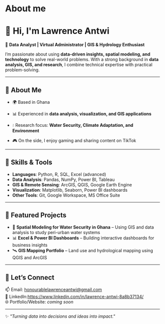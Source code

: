 # About me

# 👋 Hi, I'm Lawrence Antwi  

🎯 **Data Analyst | Virtual Administrator | GIS & Hydrology Enthusiast**  

I’m passionate about using **data-driven insights, spatial modeling, and technology** to solve real-world problems. With a strong background in **data analysis, GIS, and research**, I combine technical expertise with practical problem-solving.

---

## 🔹 About Me  
- 🌍 Based in Ghana  
- 📊 Experienced in **data analysis, visualization, and GIS applications**  
- 💧 Research focus: **Water Security, Climate Adaptation, and Environment**  

- 🎮 On the side, I enjoy gaming and sharing content on TikTok  

---

## 🔹 Skills & Tools  
- **Languages**: Python, R, SQL, Excel (advanced)  
- **Data Analysis**: Pandas, NumPy, Power BI, Tableau  
- **GIS & Remote Sensing**: ArcGIS, QGIS, Google Earth Engine  
- **Visualization**: Matplotlib, Seaborn, Power BI dashboards  
- **Other Tools**: Git, Google Workspace, MS Office Suite  

---

## 🔹 Featured Projects  
- 🌊 **Spatial Modeling for Water Security in Ghana** – Using GIS and data analysis to study peri-urban water systems  
- 📊 **Excel & Power BI Dashboards** – Building interactive dashboards for business insights  
- 🛰 **GIS Mapping Portfolio** – Land use and hydrological mapping using QGIS and ArcGIS  


---

## 🔹 Let’s Connect  
📫 Email: honourablelawrenceantwi@gmail.com  
🔗 LinkedIn:https://www.linkedin.com/in/lawrence-antwi-8a8b37134/  
🌐 Portfolio/Website: *coming soon*  

---

✨ *"Turning data into decisions and ideas into impact."*
